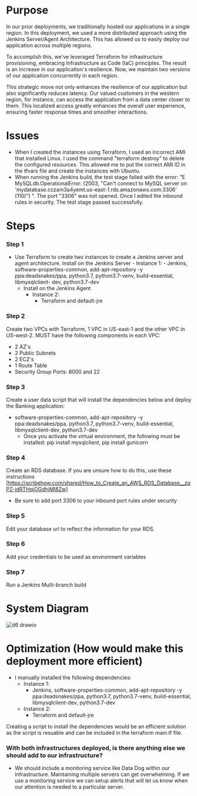 # Purpose
In our prior deployments, we traditionally hosted our applications in a single region. In this deployment, we used a more distributed approach using the Jenkins Server/Agent Architecture. This has allowed us to easily deploy our application across multiple regions. 

To accomplish this, we've leveraged Terraform for infrastructure provisioning, embracing Infrastructure as Code (IaC) principles. The result is an increase in our application's resilience. Now, we maintain two versions of our application concurrently in each region.

This strategic move not only enhances the resilience of our application but also significantly reduces latency. Our valued customers in the western region, for instance, can access the application from a data center closer to them. This localized access greatly enhances the overall user experience, ensuring faster response times and smoother interactions.
    
# Issues
* When I created the instances using Terraform, I used an incorrect AMI that installed Linux. I used the command "terraform destroy" to delete the configured resources. This allowed me to put the correct AMI ID in the tfvars file and create the instances with Ubuntu.
* When running the Jenkins build, the test stage failed with the error:
  "E   MySQLdb.OperationalError: (2003, "Can't connect to MySQL server on 'mydatabase.cczam3a4yemt.us-east-1.rds.amazonaws.com:3306' (110)") ".
The port "3306" was not opened. Once I edited the inbound rules in security. The test stage passed successfully.
# Steps
### Step 1
* Use Terraform to create two instances to create a Jenkins server and agent architecture.
   Install on the Jenkins Server
      - Instance 1:
        - Jenkins, software-properties-common, add-apt-repository -y ppa:deadsnakes/ppa, python3.7, python3.7-venv, build-essential, libmysqlclient-              dev, python3.7-dev
  - Install on the Jenkins Agent
    - Instance 2:
        - Terraform and default-jre
### Step 2 
Create two VPCs with Terraform, 1 VPC in US-east-1 and the other VPC in US-west-2. MUST have the following components in each VPC:
* 2 AZ's
* 2 Public Subnets
* 2 EC2's
* 1 Route Table
* Security Group Ports: 8000 and 22

### Step 3
Create a user data script that will install the dependencies below and deploy the Banking application:
* software-properties-common, add-apt-repository -y ppa:deadsnakes/ppa, python3.7, python3.7-venv, build-essential, libmysqlclient-dev, python3.7-dev
    - Once you activate the virtual environment, the following must be installed: pip install mysqlclient, pip install gunicorn
### Step 4
Create an RDS database. If you are unsure how to do this, use these instructions [https://scribehow.com/shared/How_to_Create_an_AWS_RDS_Database__zqPZ-jdRTHqiOGdhjMI8Zw]
* Be sure to add port 3306 to your inbound port rules under security
### Step 5
Edit your database url to reflect the information for your RDS.
### Step 6
Add your credentials to be used as environment variables
### Step 7
Run a Jenkins Multi-branch build
  
# System Diagram
![d6 drawio](https://github.com/DarrielleEvans/deployment6/assets/89504317/e96fa99b-fe99-4d9c-ae2f-f01a4270d45d)


# Optimization (How would make this deployment more efficient)
* I manually installed the following dependencies: 
  * Instance 1:
    - Jenkins, software-properties-common, add-apt-repository -y ppa:deadsnakes/ppa, python3.7, python3.7-venv, build-essential, libmysqlclient-dev,         python3.7-dev
  * Instance 2:
    - Terraform and default-jre
      
Creating a script to install the dependencies would be an efficient solution as the script is resuable and can be included in the terraform main.tf file.
### With both infrastructures deployed, is there anything else we should add to our infrastructure? 
* We should include a monitoring service like Data Dog within our infrastructure. Maintaining multiple servers can get overwhelming. If we use a monitoring service we can setup alerts that will let us know when our attention is needed to a particular server.

 
